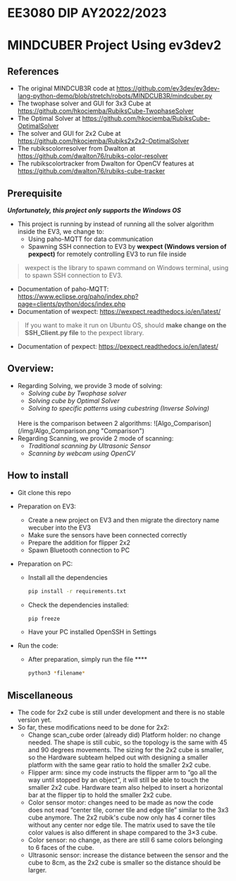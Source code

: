 # EE3080 DIP AY2022/2023
# MINDCUBER Project Using ev3dev2

## References
-   The original MINDCUB3R code at https://github.com/ev3dev/ev3dev-lang-python-demo/blob/stretch/robots/MINDCUB3R/mindcuber.py
-   The twophase solver and GUI for 3x3 Cube at https://github.com/hkociemba/RubiksCube-TwophaseSolver
-   The Optimal Solver at https://github.com/hkociemba/RubiksCube-OptimalSolver
-   The solver and GUI for 2x2 Cube at https://github.com/hkociemba/Rubiks2x2x2-OptimalSolver
-   The rubikscolorresolver from Dwalton at https://github.com/dwalton76/rubiks-color-resolver
-   The rubikscolortracker from Dwalton for OpenCV features at https://github.com/dwalton76/rubiks-cube-tracker

## Prerequisite
***Unfortunately, this project only supports the Windows OS***
-   This project is running by instead of running all the solver algorithm inside the EV3, we change to:
    -   Using paho-MQTT for data communication
    -   Spawning SSH connection to EV3 by **wexpect (Windows version of pexpect)** for remotely controlling EV3 to run file inside
>   wexpect is the library to spawn command on Windows terminal, using to spawn SSH connection to EV3.
-   Documentation of paho-MQTT: https://www.eclipse.org/paho/index.php?page=clients/python/docs/index.php
-   Documentation of wexpect: https://wexpect.readthedocs.io/en/latest/
>   If you want to make it run on Ubuntu OS, should **make change on the SSH_Client.py file** to the pexpect library. 
-   Documentation of pexpect: https://pexpect.readthedocs.io/en/latest/
## Overview:
-   Regarding Solving, we provide 3 mode of solving:
    -   *Solving cube by Twophase solver*
    -   *Solving cube by Optimal Solver*
    -   *Solving to specific patterns using cubestring (Inverse Solving)*
    <br>
    Here is the comparison between 2 algorithms:
    ![Algo_Comparison](/img/Algo_Comparison.png "Comparison")
-   Regarding Scanning, we provide 2 mode of scanning:
    -   *Traditional scanning by Ultrasonic Sensor*
    -   *Scanning by webcam using OpenCV*

## How to install
-   Git clone this repo
-   Preparation on EV3:
    -   Create a new project on EV3 and then migrate the directory name wecuber into the EV3
    -   Make sure the sensors have been connected correctly
    -   Prepare the addition for flipper 2x2 
    -   Spawn Bluetooth connection to PC
-   Preparation on PC:
    -   Install all the dependencies
        ```.bash
        pip install -r requirements.txt
        ``` 
    -   Check the dependencies installed:
        ```.bash
        pip freeze
        ```
    -   Have your PC installed OpenSSH in Settings
    
- Run the code:
    -   After preparation, simply run the file ****
        ```.bash
        python3 *filename*
        ``` 

## Miscellaneous
- The code for 2x2 cube is still under development and there is no stable version yet.
- So far, these modifications need to be done for 2x2:
    + Change scan_cube order (already did)
    Platform holder: no change needed. The shape is still cubic, so the topology is the same with 45 and 90 degrees movements. The sizing for the 2x2 cube is smaller, so the Hardware subteam helped out with designing a smaller platform with the same gear ratio to hold the smaller 2x2 cube.
    + Flipper arm: since my code instructs the flipper arm to “go all the way until stopped by an object”, it will still be able to touch the smaller 2x2 cube. Hardware team also helped to insert a horizontal bar at the flipper tip to hold the smaller 2x2 cube.
    + Color sensor motor: changes need to be made as now the code does not read “center tile, corner tile and edge tile” similar to the 3x3 cube anymore. The 2x2 rubik's cube now only has 4 corner tiles without any center nor edge tile. The matrix used to save the tile color values is also different in shape compared to the 3×3 cube.
    + Color sensor: no change, as there are still 6 same colors belonging to 6 faces of the cube.
    + Ultrasonic sensor: increase the distance between the sensor and the cube to 8cm, as the 2x2 cube is smaller so the distance should be larger.
